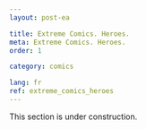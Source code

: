 ```yaml
---
layout: post-ea

title: Extreme Comics. Heroes.
meta: Extreme Comics. Heroes.
order: 1

category: comics

lang: fr
ref: extreme_comics_heroes
---
```


This section is under construction.
